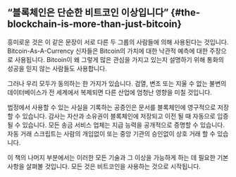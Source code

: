 ## “블록체인은 단순한 비트코인 이상입니다” {#the-blockchain-is-more-than-just-bitcoin}

흥미로운 것은 이 같은 문장이 서로 다른 두 그룹의 사람들에 의해 사용된다는 것입니다.
Bitcoin-As-A-Currency 신자들은 Bitcoin의 가치에 대한 낙관적 예측에 대한 주장으로 사용됩니다.
Bitcoin이 왜 그렇게 많은 관심을 가지고 있는지 설명하기 위해 통화의 성공을 믿지 않는 사람들도 사용합니다.

그러나 우리 모두가 동의하는 한 가지가 있습니다. 검열, 변조 또는 지울 수 없는 불변의 데이터베이스가 전 세계에서 복제되면 다른 산업에 엄청난 영향을 미칠 것입니다.

법정에서 사용할 수 있는 사실을 기록하는 공증인은 문서를 블록체인에 영구적으로 저장할 수 있습니다. 감사는 자산과 소유권이 블록체인에 저장되고 이전 될 때 자동으로 입증 될 수 있습니다. 모든 송금 서비스 업체는 지급 능력을 공개적으로 증명할 수 있습니다. 자동 거래 스크립트는 사람의 개입없이 또는 중앙 기관의 승인없이 상호 거래 할 수 있습니다.

이 책의 나머지 부분에서는 이러한 모든 기술과 그 이상을 가능하게 하는 데 필요한 기본 사항을 살펴볼 것입니다. 모든 것은 비트코인을 사용하는 것으로 시작됩니다.